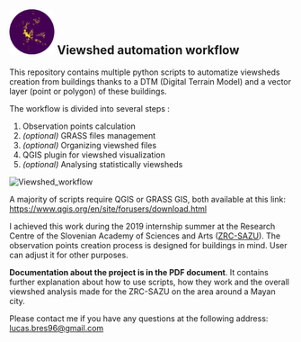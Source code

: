 ##  <img src="/images/Viewshed_example.png" alt="Viewshed" width="80"/> Viewshed automation workflow


This repository contains multiple python scripts to automatize viewsheds creation from buildings thanks to a DTM (Digital Terrain Model) and a vector layer (point or polygon) of these buildings.

The workflow is divided into several steps :
1. Observation points calculation
2. *(optional)* GRASS files management
3. *(optional)* Organizing viewshed files
4. QGIS plugin for viewshed visualization
5. *(optional)* Analysing statistically viewsheds

![Viewshed_workflow](images/Viewshed_workflow_transparent.png)

A majority of scripts require QGIS or GRASS GIS, both available at this link: https://www.qgis.org/en/site/forusers/download.html

I achieved this work during the 2019 internship summer at the Research Centre of the Slovenian Academy of Sciences and Arts ([ZRC-SAZU](https://iaps.zrc-sazu.si/)). The observation points creation process is designed for buildings in mind. User can adjust it for other purposes.

**Documentation about the project is in the PDF document**. It contains further explanation about how to use scripts, how they work and the overall viewshed analysis made for the ZRC-SAZU on the area around a Mayan city.

Please contact me if you have any questions at the following address: lucas.bres96@gmail.com
